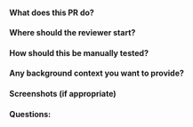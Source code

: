 #### What does  this PR do?


#### Where should the reviewer start?


#### How should this be manually tested?


#### Any background context you want to provide?


#### Screenshots (if appropriate)


#### Questions:
